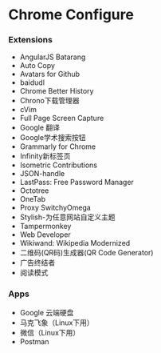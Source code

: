 # Chrome Configure

### Extensions

- AngularJS Batarang
- Auto Copy
- Avatars for Github
- baidudl
- Chrome Better History
- Chrono下载管理器
- cVim
- Full Page Screen Capture
- Google 翻译
- Google学术搜索按钮
- Grammarly for Chrome
- Infinity新标签页
- Isometric Contributions
- JSON-handle
- LastPass: Free Password Manager
- Octotree
- OneTab
- Proxy SwitchyOmega
- Stylish-为任意网站自定义主题
- Tampermonkey
- Web Developer
- Wikiwand: Wikipedia Modernized
- 二维码(QR码)生成器(QR Code Generator)
- 广告终结者
- 阅读模式

### Apps

- Google 云端硬盘
- 马克飞象（Linux下用）
- 微信（Linux下用）
- Postman


